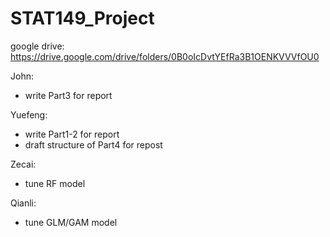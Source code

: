 # STAT149_Project

google drive: https://drive.google.com/drive/folders/0B0oIcDvtYEfRa3B1OENKVVVfOU0

John: 
- write Part3 for report

Yuefeng:
- write Part1-2 for report
- draft structure of Part4 for repost

Zecai:
- tune RF model

Qianli:
- tune GLM/GAM model



